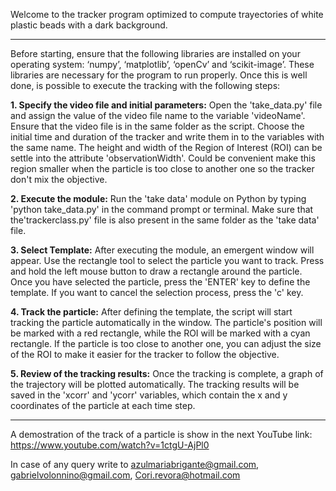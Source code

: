 
Welcome to the tracker program optimized to compute trayectories of white plastic beads with a dark background.

-------------------------------------------------------------------------------------------------------------------------------------

Before starting, ensure that the following libraries are installed on your operating
system: ‘numpy’, ‘matplotlib’, ‘openCv’ and ‘scikit-image’. These libraries are necessary
for the program to run properly. Once this is well done, is possible to execute the tracking
with the following steps:

**1. Specify the video file and initial parameters:** Open the 'take_data.py' file and assign the value 
     of the video file name to the variable 'videoName'. Ensure that the video file is in the same folder as the script. Choose the initial time and duration  of the tracker and write them in to the variables with the same name. The height and width of the Region of Interest (ROI) can be settle into the attribute 'observationWidth'. Could be convenient make this region smaller when the particle is too close to another one so the tracker don't  mix the objective.

**2. Execute the module:**  Run the 'take data' module on Python by typing 'python take\_data.py' in the command prompt or terminal. Make sure that the'trackerclass.py' file is also present in the same folder as the 'take data' file.

**3. Select Template:**  After executing the module, an emergent window will appear. Use the rectangle tool to select the particle you want to track. Press and hold the left mouse button to draw a rectangle around  the particle. Once you have selected the particle, press the 'ENTER' key to define the template. If you want to cancel the selection process, press the 'c' key.

**4. Track the particle:** After defining the template, the script will start tracking the particle automatically in the window. The particle's position will be marked with a red rectangle, while the ROI will be marked with a cyan rectangle. If the particle is too close to another one, you can adjust the size of the ROI to make it easier for the tracker to follow the objective.

**5. Review of the tracking results:** Once the tracking is complete, a graph of the trajectory will be plotted automatically. The tracking results will be saved in the 'xcorr' and 'ycorr' variables, which contain the x and y coordinates of the particle at each time step. 

----------------------------------------------------------------------------------------------------------------------------------------
A demostration of the track of a particle is show in the next YouTube link: https://www.youtube.com/watch?v=1ctgU-AjPl0

In case of any query write to azulmariabrigante@gmail.com, gabrielvolonnino@gmail.com, Cori.revora@hotmail.com 
